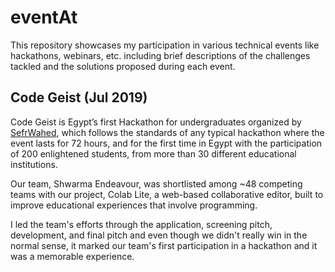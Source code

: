 # eventAt

This repository showcases my participation in various technical events like hackathons, webinars, etc. including brief descriptions of the challenges tackled and the solutions proposed during each event.

## Code Geist (Jul 2019)

Code Geist is Egypt’s first Hackathon for undergraduates organized by [SefrWahed](https://www.linkedin.com/company/sefrwahedegypt), which follows the standards of any typical hackathon where the event lasts for 72 hours, and for the first time in Egypt with the participation of 200 enlightened students, from more than 30 different educational institutions.

Our team, Shwarma Endeavour, was shortlisted among ~48 competing teams with our project, Colab Lite, a web-based collaborative editor, built to improve educational experiences that involve programming. 

I led the team's efforts through the application, screening pitch, development, and final pitch and even though we didn't really win in the normal sense, it marked our team's first participation in a hackathon and it was a memorable experience.
